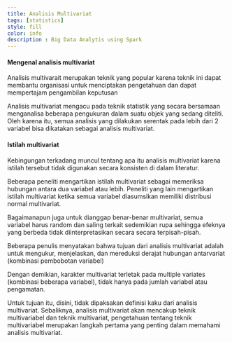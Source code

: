 ```yaml
---
title: Analisis Multivariat
tags: [statistics]
style: fill
color: info
description : Big Data Analytis using Spark
---
```


#### Mengenal analisis multivariat

Analisis multivarait merupakan teknik yang popular karena teknik ini dapat membantu organisasi untuk menciptakan pengetahuan dan dapat mempertajam pengambilan keputusan

Analisis multivariat mengacu pada teknik statistik yang secara bersamaan menganalisa beberapa pengukuran dalam suatu objek yang sedang diteliti. Oleh karena itu, semua analisis yang dilakukan serentak pada lebih dari 2 variabel bisa dikatakan sebagai analisis multivariat.

#### Istilah multivariat

Kebingungan terkadang muncul tentang apa itu analisis multivariat karena istilah tersebut tidak digunakan secara konsisten di dalam literatur.

Beberapa peneliti mengartikan istilah multivariat sebagai memeriksa hubungan antara dua variabel atau lebih. Peneliti yang lain mengartikan istilah multivariat ketika semua variabel diasumsikan memiliki distribusi normal multivariat.

Bagaimanapun juga untuk dianggap benar-benar multivariat, semua variabel harus random dan saling terkait sedemikian rupa sehingga efeknya yang berbeda tidak diinterpretasikan secara secara terpisah-pisah.

Beberapa penulis menyatakan bahwa tujuan dari analisis multivariat adalah untuk mengukur, menjelaskan, dan mereduksi derajat hubungan antarvariat (kombinasi pembobotan variabel)

Dengan demikian, karakter multivariat terletak pada multiple variates (kombinasi beberapa variabel), tidak hanya pada jumlah variabel atau pengamatan.

Untuk tujuan itu, disini, tidak dipaksakan definisi kaku dari analisis multivariat. Sebaliknya, analisis multivariat akan mencakup teknik multivariabel dan teknik multivariat, pengetahuan tentang teknik multivariabel merupakan langkah pertama yang penting dalam memahami analisis multivariat.
